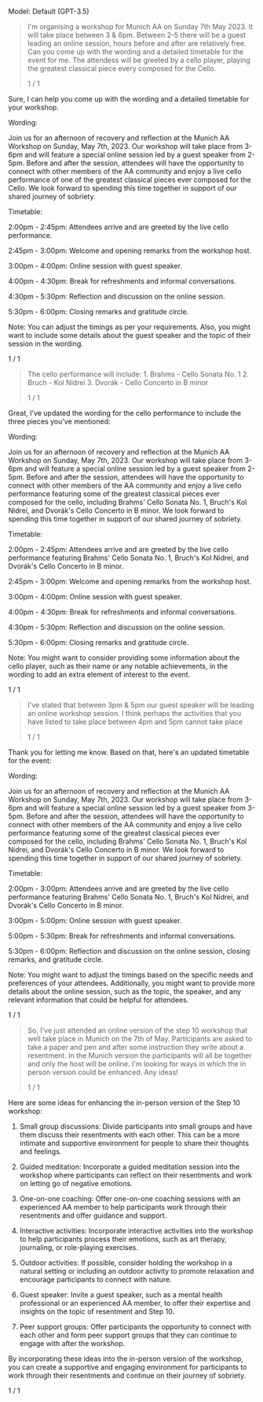 Model: Default (GPT-3.5)

> I'm organising a workshop for Munich AA on Sunday 7th May 2023. It will take place between 3 & 6pm. Between 2-5 there will be a guest leading an online session, hours before and after are relatively free. Can you come up with the wording and a detailed timetable for the event for me. The attendess will be greeted by a cello player, playing the greatest classical piece every composed for the Cello.
> 
> 1 / 1

Sure, I can help you come up with the wording and a detailed timetable for your workshop.

Wording:

Join us for an afternoon of recovery and reflection at the Munich AA Workshop on Sunday, May 7th, 2023. Our workshop will take place from 3-6pm and will feature a special online session led by a guest speaker from 2-5pm. Before and after the session, attendees will have the opportunity to connect with other members of the AA community and enjoy a live cello performance of one of the greatest classical pieces ever composed for the Cello. We look forward to spending this time together in support of our shared journey of sobriety.

Timetable:

2:00pm - 2:45pm: Attendees arrive and are greeted by the live cello performance.

2:45pm - 3:00pm: Welcome and opening remarks from the workshop host.

3:00pm - 4:00pm: Online session with guest speaker.

4:00pm - 4:30pm: Break for refreshments and informal conversations.

4:30pm - 5:30pm: Reflection and discussion on the online session.

5:30pm - 6:00pm: Closing remarks and gratitude circle.

Note: You can adjust the timings as per your requirements. Also, you might want to include some details about the guest speaker and the topic of their session in the wording.

1 / 1

> The cello performance will include: 1. Brahms - Cello Sonata No. 1 2. Bruch - Kol Nidrei 3. Dvorák - Cello Concerto in B minor
> 
> 1 / 1

Great, I've updated the wording for the cello performance to include the three pieces you've mentioned:

Wording:

Join us for an afternoon of recovery and reflection at the Munich AA Workshop on Sunday, May 7th, 2023. Our workshop will take place from 3-6pm and will feature a special online session led by a guest speaker from 2-5pm. Before and after the session, attendees will have the opportunity to connect with other members of the AA community and enjoy a live cello performance featuring some of the greatest classical pieces ever composed for the cello, including Brahms' Cello Sonata No. 1, Bruch's Kol Nidrei, and Dvorák's Cello Concerto in B minor. We look forward to spending this time together in support of our shared journey of sobriety.

Timetable:

2:00pm - 2:45pm: Attendees arrive and are greeted by the live cello performance featuring Brahms' Cello Sonata No. 1, Bruch's Kol Nidrei, and Dvorák's Cello Concerto in B minor.

2:45pm - 3:00pm: Welcome and opening remarks from the workshop host.

3:00pm - 4:00pm: Online session with guest speaker.

4:00pm - 4:30pm: Break for refreshments and informal conversations.

4:30pm - 5:30pm: Reflection and discussion on the online session.

5:30pm - 6:00pm: Closing remarks and gratitude circle.

Note: You might want to consider providing some information about the cello player, such as their name or any notable achievements, in the wording to add an extra element of interest to the event.

1 / 1

> I've stated that between 3pm & 5pm our guest speaker will be leading an online workshop session. I think perhaps the activities that you have listed to take place between 4pm and 5pm cannot take place
> 
> 1 / 1

Thank you for letting me know. Based on that, here's an updated timetable for the event:

Wording:

Join us for an afternoon of recovery and reflection at the Munich AA Workshop on Sunday, May 7th, 2023. Our workshop will take place from 3-6pm and will feature a special online session led by a guest speaker from 3-5pm. Before and after the session, attendees will have the opportunity to connect with other members of the AA community and enjoy a live cello performance featuring some of the greatest classical pieces ever composed for the cello, including Brahms' Cello Sonata No. 1, Bruch's Kol Nidrei, and Dvorák's Cello Concerto in B minor. We look forward to spending this time together in support of our shared journey of sobriety.

Timetable:

2:00pm - 3:00pm: Attendees arrive and are greeted by the live cello performance featuring Brahms' Cello Sonata No. 1, Bruch's Kol Nidrei, and Dvorák's Cello Concerto in B minor.

3:00pm - 5:00pm: Online session with guest speaker.

5:00pm - 5:30pm: Break for refreshments and informal conversations.

5:30pm - 6:00pm: Reflection and discussion on the online session, closing remarks, and gratitude circle.

Note: You might want to adjust the timings based on the specific needs and preferences of your attendees. Additionally, you might want to provide more details about the online session, such as the topic, the speaker, and any relevant information that could be helpful for attendees.

1 / 1

> So, I've just attended an online version of the step 10 workshop that well take place in Munich on the 7th of May. Participants are asked to take a paper and pen and after some instruction they write about a resentment. In the Munich version the participants will all be together and only the host will be online. I'm looking for ways in which the in person version could be enhanced. Any ideas!
> 
> 1 / 1

Here are some ideas for enhancing the in-person version of the Step 10 workshop:

1.  Small group discussions: Divide participants into small groups and have them discuss their resentments with each other. This can be a more intimate and supportive environment for people to share their thoughts and feelings.
    
2.  Guided meditation: Incorporate a guided meditation session into the workshop where participants can reflect on their resentments and work on letting go of negative emotions.
    
3.  One-on-one coaching: Offer one-on-one coaching sessions with an experienced AA member to help participants work through their resentments and offer guidance and support.
    
4.  Interactive activities: Incorporate interactive activities into the workshop to help participants process their emotions, such as art therapy, journaling, or role-playing exercises.
    
5.  Outdoor activities: If possible, consider holding the workshop in a natural setting or including an outdoor activity to promote relaxation and encourage participants to connect with nature.
    
6.  Guest speaker: Invite a guest speaker, such as a mental health professional or an experienced AA member, to offer their expertise and insights on the topic of resentment and Step 10.
    
7.  Peer support groups: Offer participants the opportunity to connect with each other and form peer support groups that they can continue to engage with after the workshop.
    

By incorporating these ideas into the in-person version of the workshop, you can create a supportive and engaging environment for participants to work through their resentments and continue on their journey of sobriety.

1 / 1